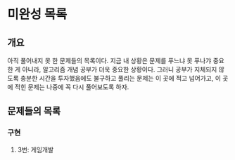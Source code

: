 # 미완성 목록

## 개요 
아직 풀어내지 못 한 문제들의 목록이다.
지금 내 상황은 문제를 푸느냐 못 푸나갸 중요한 게 아니라, 알고리즘 개념 공부가 더욱 중요한 상황이다.
그러니 공부가 지체되지 않도록 충분한 시간을 투자했음에도 불구하고 풀리는 문제는 이 곳에 적고 넘어가고,
이 곳에 적힌 문제는 나중에 꼭 다시 풀어보도록 하자.

## 문제들의 목록
### 구현
1. 3번: 게임개발
